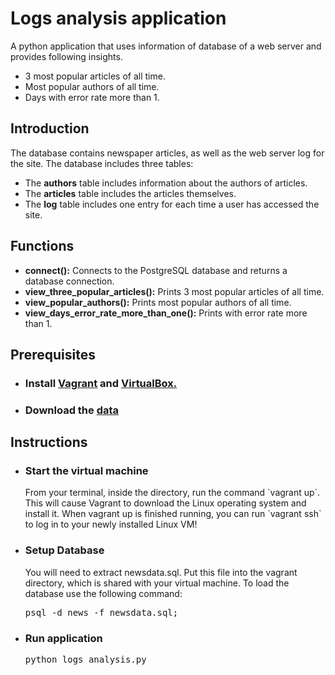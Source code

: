 # Logs analysis application
A python application that uses information of database of a web server and provides following insights.
* 3 most popular articles of all time.
* Most popular authors of all time.
* Days with error rate more than 1.

## Introduction
The database contains newspaper articles, as well as the web server log for the site. The database includes three tables:
* The **authors** table includes information about the authors of articles.
* The **articles** table includes the articles themselves.
* The **log** table includes one entry for each time a user has accessed the site.

## Functions
* **connect():** Connects to the PostgreSQL database and returns a database connection.
* **view_three_popular_articles():** Prints 3 most popular articles of all time.
* **view_popular_authors():** Prints most popular authors of all time.
* **view_days_error_rate_more_than_one():** Prints with error rate more than 1.

## Prerequisites
* <h3>Install <a href="https://www.vagrantup.com/">Vagrant</a> and <a href="https://www.virtualbox.org/wiki/Downloads">VirtualBox.</a></h3>
* <h3>Download the <a href="https://d17h27t6h515a5.cloudfront.net/topher/2016/August/57b5f748_newsdata/newsdata.zip">data</a></h3>

## Instructions

* <h3>Start the virtual machine</h3>
  From your terminal, inside the directory, run the command `vagrant up`. This will cause Vagrant to download the Linux operating system and install it.
  When vagrant up is finished running, you can run `vagrant ssh` to log in to your newly installed Linux VM!
* <h3>Setup Database</h3>
  You will need to extract newsdata.sql. Put this file into the vagrant directory, which is shared with your virtual machine.
  To load the database use the following command:
  <pre>psql -d news -f newsdata.sql;</pre>
* <h3>Run application</h3>
  <pre>python logs_analysis.py</pre>
